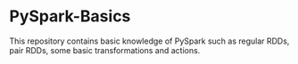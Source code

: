# PySpark-Basics
This repository contains basic knowledge of PySpark such as regular RDDs, pair RDDs, some basic transformations and actions.
